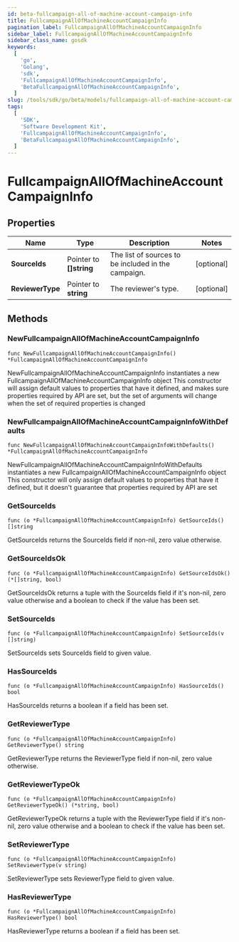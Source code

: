 ```yaml
---
id: beta-fullcampaign-all-of-machine-account-campaign-info
title: FullcampaignAllOfMachineAccountCampaignInfo
pagination_label: FullcampaignAllOfMachineAccountCampaignInfo
sidebar_label: FullcampaignAllOfMachineAccountCampaignInfo
sidebar_class_name: gosdk
keywords:
  [
    'go',
    'Golang',
    'sdk',
    'FullcampaignAllOfMachineAccountCampaignInfo',
    'BetaFullcampaignAllOfMachineAccountCampaignInfo',
  ]
slug: /tools/sdk/go/beta/models/fullcampaign-all-of-machine-account-campaign-info
tags:
  [
    'SDK',
    'Software Development Kit',
    'FullcampaignAllOfMachineAccountCampaignInfo',
    'BetaFullcampaignAllOfMachineAccountCampaignInfo',
  ]
---
```


# FullcampaignAllOfMachineAccountCampaignInfo

## Properties

| Name | Type | Description | Notes |
| --- | --- | --- | --- |
| **SourceIds** | Pointer to **[]string** | The list of sources to be included in the campaign. | [optional] |
| **ReviewerType** | Pointer to **string** | The reviewer's type. | [optional] |

## Methods

### NewFullcampaignAllOfMachineAccountCampaignInfo

`func NewFullcampaignAllOfMachineAccountCampaignInfo() *FullcampaignAllOfMachineAccountCampaignInfo`

NewFullcampaignAllOfMachineAccountCampaignInfo instantiates a new FullcampaignAllOfMachineAccountCampaignInfo object This constructor will assign default values to properties that have it defined, and makes sure properties required by API are set, but the set of arguments will change when the set of required properties is changed

### NewFullcampaignAllOfMachineAccountCampaignInfoWithDefaults

`func NewFullcampaignAllOfMachineAccountCampaignInfoWithDefaults() *FullcampaignAllOfMachineAccountCampaignInfo`

NewFullcampaignAllOfMachineAccountCampaignInfoWithDefaults instantiates a new FullcampaignAllOfMachineAccountCampaignInfo object This constructor will only assign default values to properties that have it defined, but it doesn't guarantee that properties required by API are set

### GetSourceIds

`func (o *FullcampaignAllOfMachineAccountCampaignInfo) GetSourceIds() []string`

GetSourceIds returns the SourceIds field if non-nil, zero value otherwise.

### GetSourceIdsOk

`func (o *FullcampaignAllOfMachineAccountCampaignInfo) GetSourceIdsOk() (*[]string, bool)`

GetSourceIdsOk returns a tuple with the SourceIds field if it's non-nil, zero value otherwise and a boolean to check if the value has been set.

### SetSourceIds

`func (o *FullcampaignAllOfMachineAccountCampaignInfo) SetSourceIds(v []string)`

SetSourceIds sets SourceIds field to given value.

### HasSourceIds

`func (o *FullcampaignAllOfMachineAccountCampaignInfo) HasSourceIds() bool`

HasSourceIds returns a boolean if a field has been set.

### GetReviewerType

`func (o *FullcampaignAllOfMachineAccountCampaignInfo) GetReviewerType() string`

GetReviewerType returns the ReviewerType field if non-nil, zero value otherwise.

### GetReviewerTypeOk

`func (o *FullcampaignAllOfMachineAccountCampaignInfo) GetReviewerTypeOk() (*string, bool)`

GetReviewerTypeOk returns a tuple with the ReviewerType field if it's non-nil, zero value otherwise and a boolean to check if the value has been set.

### SetReviewerType

`func (o *FullcampaignAllOfMachineAccountCampaignInfo) SetReviewerType(v string)`

SetReviewerType sets ReviewerType field to given value.

### HasReviewerType

`func (o *FullcampaignAllOfMachineAccountCampaignInfo) HasReviewerType() bool`

HasReviewerType returns a boolean if a field has been set.
